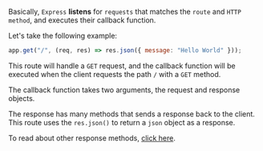 Basically, `Express` **listens** for `requests` that matches the `route` and `HTTP method`, and executes their callback function.

Let's take the following example:

```javascript
app.get("/", (req, res) => res.json({ message: "Hello World" }));
```

This route will handle a `GET` request, and the callback function will be executed when the client requests the path `/` with a `GET` method.

The callback function takes two arguments, the request and response objects.

The response has many methods that sends a response back to the client. This route uses the `res.json()` to return a `json` object as a response.

To read about other response methods, [click here](https://expressjs.com/en/guide/routing.html#route_handlers).
